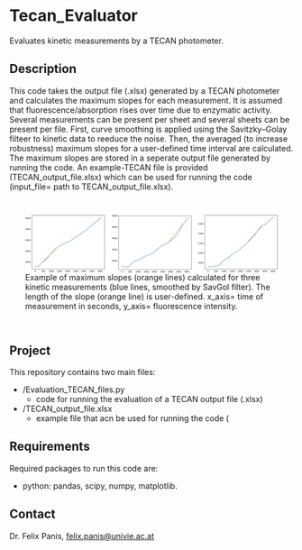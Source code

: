 # Tecan_Evaluator
Evaluates kinetic measurements by a TECAN photometer.

## Description

This code takes the output file (.xlsx) generated by a TECAN photometer and calculates the maximum slopes for each measurement. It is assumed that fluorescence/absorption rises over time due to enzymatic activity. Several measurements can be present per sheet and several sheets can be present per file. First, curve smoothing is applied using the Savitzky–Golay filteer to kinetic data to reeduce the noise. Then, the averaged (to increase robustness) maximum slopes for a user-defined time interval are calculated. The maximum slopes are stored in a seperate output file generated by running the code. An example-TECAN file is provided (TECAN_output_file.xlsx) which can be used for running the code (input_file= path to TECAN_output_file.xlsx).

<div style="padding:2em">
<img src="https://github.com/FelixP91/Tecan_Evaluator/blob/main/Figure_TECAN_analysis.png?raw=true" width="1000" align=center>
 Example of maximum slopes (orange lines) calculated for three kinetic measurements (blue lines, smoothed by SavGol filter). The length of the slope (orange line) is user-defined.
 x_axis= time of measurement in seconds, y_axis= fluorescence intensity.
</div>


## Project

This repository contains two main files:

* /Evaluation_TECAN_files.py
  * code for running the evaluation of a TECAN output file (.xlsx)
* /TECAN_output_file.xlsx
  * example file that acn be used for running the code (


## Requirements

Required packages to run this code are:

* python: pandas, scipy, numpy, matplotlib.


## Contact

Dr. Felix Panis, felix.panis@univie.ac.at
